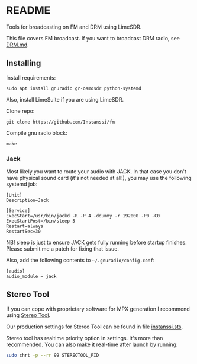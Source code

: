 # README

Tools for broadcasting on FM and DRM using LimeSDR.

This file covers FM broadcast. If you want to broadcast DRM radio, see
[DRM.md](DRM.md).

## Installing
	
Install requirements:

	sudo apt install gnuradio gr-osmosdr python-systemd

Also, install LimeSuite if you are using LimeSDR.

Clone repo:

	git clone https://github.com/Instanssi/fm

Compile gnu radio block:

	make

### Jack

Most likely you want to route your audio with JACK. In that case you
don't have physical sound card (it's not needed at all!), you may use
the following systemd job:

```
[Unit]
Description=Jack

[Service]
ExecStart=/usr/bin/jackd -R -P 4 -ddummy -r 192000 -P0 -C0
ExecStartPost=/bin/sleep 5
Restart=always
RestartSec=30
```

NB! sleep is just to ensure JACK gets fully running before startup
finishes. Please submit me a patch for fixing that issue.

Also, add the following contents to `~/.gnuradio/config.conf`:

```
[audio]
audio_module = jack
```

## Stereo Tool

If you can cope with proprietary software for MPX generation I
recommend using [Stereo Tool](https://www.stereotool.com/).

Our production settings for Stereo Tool can be found in file
[instanssi.sts](instanssi.sts).

Stereo tool has realtime priority option in settings. It's more than
recommended. You can also make it real-time after launch by running:

```sh
sudo chrt -p --rr 99 STEREOTOOL_PID
```
